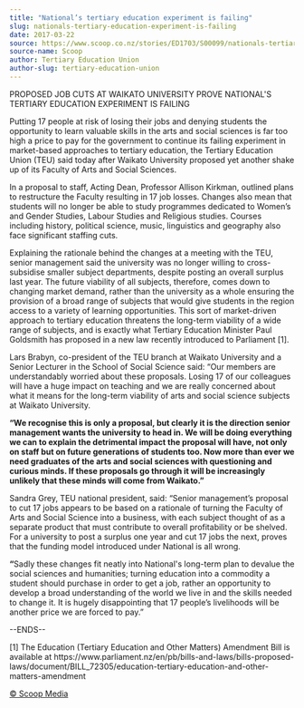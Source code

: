 ```yaml
---
title: "National’s tertiary education experiment is failing"
slug: nationals-tertiary-education-experiment-is-failing
date: 2017-03-22
source: https://www.scoop.co.nz/stories/ED1703/S00099/nationals-tertiary-education-experiment-is-failing.htm
source-name: Scoop
author: Tertiary Education Union
author-slug: tertiary-education-union
---
```


<p>PROPOSED JOB CUTS AT WAIKATO UNIVERSITY PROVE NATIONAL'S
TERTIARY EDUCATION EXPERIMENT IS FAILING</p>

<p>Putting 17 people
at risk of losing their jobs and denying students the
opportunity to learn valuable skills in the arts and social
sciences is far too high a price to pay for the government
to continue its failing experiment in market-based
approaches to tertiary education, the Tertiary Education
Union (TEU) said today after Waikato University proposed yet
another shake up of its Faculty of Arts and Social
Sciences.</p>

<p>In a proposal&nbsp;to staff, Acting Dean, Professor
Allison Kirkman, outlined plans to restructure the Faculty
resulting in 17 job losses. Changes also mean that students
will no longer be able to study programmes dedicated to
Women’s and Gender Studies, Labour Studies and Religious
studies. Courses including history, political science,
music, linguistics and geography also face significant
staffing cuts.</p>

<p>Explaining the rationale behind the changes
at a meeting with the TEU, senior management said the
university was no longer willing to cross-subsidise smaller
subject departments, despite posting an overall surplus last
year. The future viability of all subjects, therefore, comes
down to changing market demand, rather than the university
as a whole ensuring the provision of a broad range of
subjects that would give students in the region access to a
variety of learning opportunities. This sort of
market-driven approach to tertiary education threatens the
long-term viability of a wide range of subjects, and is
exactly what Tertiary Education Minister Paul Goldsmith has
proposed in a new law recently introduced to Parliament
[1].
</p>

<p>Lars Brabyn, co-president of the TEU branch at
Waikato University and a Senior Lecturer in the School of
Social Science said:&nbsp;“Our members are understandably
worried about these proposals. Losing 17 of our colleagues
will have a huge impact on teaching and we are really
concerned about what it means for the long-term viability of
arts and social science subjects at Waikato
University.</p>

<p><strong>“We recognise this is only a
proposal, but clearly it is the direction senior management
wants the university to head in. We will be doing everything
we can to explain the detrimental impact the proposal&nbsp;will
have, not only on staff but on future generations of
students too. Now more than ever we need graduates of the
arts and social sciences with questioning and curious minds.
If these proposals go through it will be increasingly
unlikely that these minds will come from
Waikato.”</strong></p>

<p>Sandra Grey, TEU national president,
said:&nbsp;“Senior management’s proposal to cut 17 jobs
appears to be based on a rationale of turning the Faculty of
Arts and Social Science into a business, with each subject
thought of as a separate product that must contribute to
overall profitability or be shelved. For a university to
post a surplus one year and cut 17 jobs the next, proves
that the funding model introduced under National is all
wrong.</p>

<p><strong>“</strong>Sadly these changes fit neatly
into National's long-term plan to devalue the social
sciences and humanities; turning education into a commodity
a student should purchase in order to get a job, rather an
opportunity to develop a broad understanding of the world we
live in and the skills needed to change it. It is hugely
disappointing that 17 people’s livelihoods will be another
price we are forced to pay.”</p>

<p>--ENDS--</p>

<p>[1] The
Education (Tertiary Education and Other Matters) Amendment
Bill is available at&nbsp;https://www.parliament.nz/en/pb/bills-and-laws/bills-proposed-laws/document/BILL_72305/education-tertiary-education-and-other-matters-amendment

</p>

<p>
<a href="http://www.scoop.co.nz/about/terms.html" target="_blank"><span>© Scoop Media</span></a>
         </p>